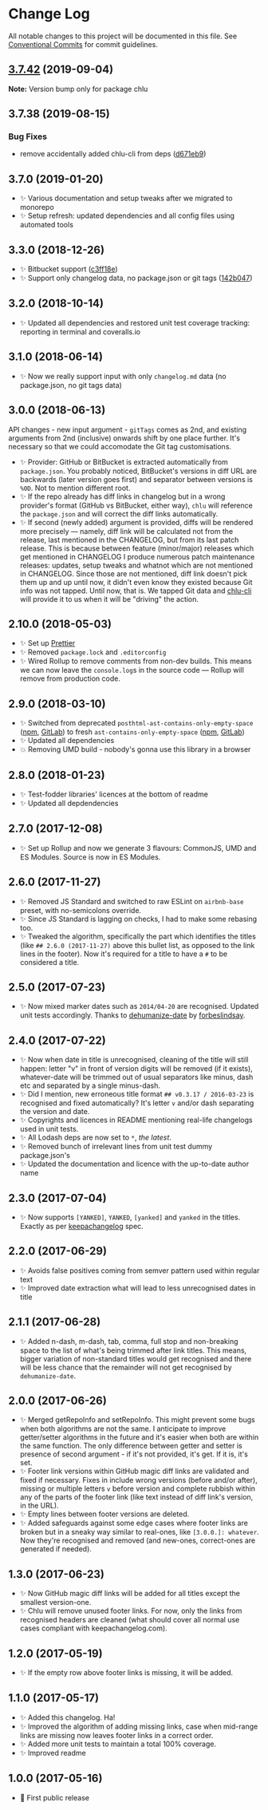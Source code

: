 # Change Log

All notable changes to this project will be documented in this file.
See [Conventional Commits](https://conventionalcommits.org) for commit guidelines.

## [3.7.42](https://gitlab.com/codsen/codsen/compare/chlu@3.7.41...chlu@3.7.42) (2019-09-04)

**Note:** Version bump only for package chlu





## 3.7.38 (2019-08-15)

### Bug Fixes

- remove accidentally added chlu-cli from deps ([d671eb9](https://gitlab.com/codsen/codsen/commit/d671eb9))

## 3.7.0 (2019-01-20)

- ✨ Various documentation and setup tweaks after we migrated to monorepo
- ✨ Setup refresh: updated dependencies and all config files using automated tools

## 3.3.0 (2018-12-26)

- ✨ Bitbucket support ([c3ff18e](https://gitlab.com/codsen/codsen/tree/master/packages/chlu/commits/c3ff18e))
- ✨ Support only changelog data, no package.json or git tags ([142b047](https://gitlab.com/codsen/codsen/tree/master/packages/chlu/commits/142b047))

## 3.2.0 (2018-10-14)

- ✨ Updated all dependencies and restored unit test coverage tracking: reporting in terminal and coveralls.io

## 3.1.0 (2018-06-14)

- ✨ Now we really support input with only `changelog.md` data (no package.json, no git tags data)

## 3.0.0 (2018-06-13)

API changes - new input argument - `gitTags` comes as 2nd, and existing arguments from 2nd (inclusive) onwards shift by one place further.
It's necessary so that we could accomodate the Git tag customisations.

- ✨ Provider: GitHub or BitBucket is extracted automatically from `package.json`. You probably noticed, BitBucket's versions in diff URL are backwards (later version goes first) and separator between versions is `%0D`. Not to mention different root.
- ✨ If the repo already has diff links in changelog but in a wrong provider's format (GitHub vs BitBucket, either way), `chlu` will reference the `package.json` and will correct the diff links automatically.
- ✨ If second (newly added) argument is provided, diffs will be rendered more precisely — namely, diff link will be calculated not from the release, last mentioned in the CHANGELOG, but from its last patch release. This is because between feature (minor/major) releases which get mentioned in CHANGELOG I produce numerous patch maintenance releases: updates, setup tweaks and whatnot which are not mentioned in CHANGELOG. Since those are not mentioned, diff link doesn't pick them up and up until now, it didn't even know they existed because Git info was not tapped. Until now, that is. We tapped Git data and [chlu-cli](https://www.npmjs.com/package/chlu-cli) will provide it to us when it will be "driving" the action.

## 2.10.0 (2018-05-03)

- ✨ Set up [Prettier](https://prettier.io)
- ✨ Removed `package.lock` and `.editorconfig`
- ✨ Wired Rollup to remove comments from non-dev builds. This means we can now leave the `console.log`s in the source code — Rollup will remove from production code.

## 2.9.0 (2018-03-10)

- ✨ Switched from deprecated `posthtml-ast-contains-only-empty-space` ([npm](https://www.npmjs.com/package/posthtml-ast-contains-only-empty-space), [GitLab](https://gitlab.com/codsen/codsen/tree/master/packages/posthtml-ast-contains-only-empty-space)) to fresh `ast-contains-only-empty-space` ([npm](https://www.npmjs.com/package/ast-contains-only-empty-space), [GitLab](https://gitlab.com/codsen/codsen/tree/master/packages/ast-contains-only-empty-space))
- ✨ Updated all dependencies
- 💥 Removing UMD build - nobody's gonna use this library in a browser

## 2.8.0 (2018-01-23)

- ✨ Test-fodder libraries' licences at the bottom of readme
- ✨ Updated all depdendencies

## 2.7.0 (2017-12-08)

- ✨ Set up Rollup and now we generate 3 flavours: CommonJS, UMD and ES Modules. Source is now in ES Modules.

## 2.6.0 (2017-11-27)

- ✨ Removed JS Standard and switched to raw ESLint on `airbnb-base` preset, with no-semicolons override.
- ✨ Since JS Standard is lagging on checks, I had to make some rebasing too.
- ✨ Tweaked the algorithm, specifically the part which identifies the titles (like `## 2.6.0 (2017-11-27)` above this bullet list, as opposed to the link lines in the footer). Now it's required for a title to have a `#` to be considered a title.

## 2.5.0 (2017-07-23)

- ✨ Now mixed marker dates such as `2014/04-20` are recognised. Updated unit tests accordingly. Thanks to [dehumanize-date](https://github.com/ForbesLindesay/dehumanize-date/commit/7b4a27477a2bfdb614a4eb74c7972d5eea529480) by [forbeslindsay](https://github.com/ForbesLindesay).

## 2.4.0 (2017-07-22)

- ✨ Now when date in title is unrecognised, cleaning of the title will still happen: letter "v" in front of version digits will be removed (if it exists), whatever-date will be trimmed out of usual separators like minus, dash etc and separated by a single minus-dash.
- ✨ Did I mention, new erroneous title format `## v0.3.17 / 2016-03-23` is recognised and fixed automatically? It's letter `v` and/or dash separating the version and date.
- ✨ Copyrights and licences in README mentioning real-life changelogs used in unit tests.
- ✨ All Lodash deps are now set to `*`, _the latest_.
- ✨ Removed bunch of irrelevant lines from unit test dummy package.json's
- ✨ Updated the documentation and licence with the up-to-date author name

## 2.3.0 (2017-07-04)

- ✨ Now supports `[YANKED]`, `YANKED`, `[yanked]` and `yanked` in the titles. Exactly as per [keepachangelog](http://keepachangelog.com/) spec.

## 2.2.0 (2017-06-29)

- ✨ Avoids false positives coming from semver pattern used within regular text
- ✨ Improved date extraction what will lead to less unrecognised dates in title

## 2.1.1 (2017-06-28)

- ✨ Added n-dash, m-dash, tab, comma, full stop and non-breaking space to the list of what's being trimmed after link titles. This means, bigger variation of non-standard titles would get recognised and there will be less chance that the remainder will not get recognised by `dehumanize-date`.

## 2.0.0 (2017-06-26)

- ✨ Merged getRepoInfo and setRepoInfo. This might prevent some bugs when both algorithms are not the same. I anticipate to improve getter/setter algorithms in the future and it's easier when both are within the same function. The only difference between getter and setter is presence of second argument - if it's not provided, it's get. If it is, it's set.
- ✨ Footer link versions within GitHub magic diff links are validated and fixed if necessary. Fixes in include wrong versions (before and/or after), missing or multiple letters `v` before version and complete rubbish within any of the parts of the footer link (like text instead of diff link's version, in the URL).
- ✨ Empty lines between footer versions are deleted.
- ✨ Added safeguards against some edge cases where footer links are broken but in a sneaky way similar to real-ones, like `[3.0.0.]: whatever`. Now they're recognised and removed (and new-ones, correct-ones are generated if needed).

## 1.3.0 (2017-06-23)

- ✨ Now GitHub magic diff links will be added for all titles except the smallest version-one.
- ✨ Chlu will remove unused footer links. For now, only the links from recognised headers are cleaned (what should cover all normal use cases compliant with keepachangelog.com).

## 1.2.0 (2017-05-19)

- ✨ If the empty row above footer links is missing, it will be added.

## 1.1.0 (2017-05-17)

- ✨ Added this changelog. Ha!
- ✨ Improved the algorithm of adding missing links, case when mid-range links are missing now leaves footer links in a correct order.
- ✨ Added more unit tests to maintain a total 100% coverage.
- ✨ Improved readme

## 1.0.0 (2017-05-16)

- 🌟 First public release

